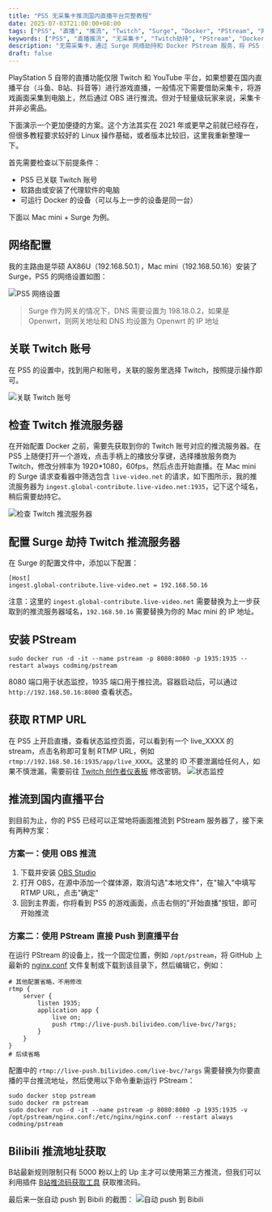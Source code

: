 ```yaml
---
title: "PS5 无采集卡推流国内直播平台完整教程"
date: 2025-07-03T21:00:00+08:00
tags: ["PS5", "直播", "推流", "Twitch", "Surge", "Docker", "PStream", "网络劫持"]
keywords: ["PS5", "直播推流", "无采集卡", "Twitch劫持", "PStream", "Docker", "Surge", "网络代理", "RTMP", "nginx", "B站直播", "斗鱼直播", "OBS", "轻量级直播方案"]
description: "无需采集卡，通过 Surge 网络劫持和 Docker PStream 服务，将 PS5 的 Twitch 推流重定向到国内直播平台（B站、斗鱼等）的完整技术教程，适合轻量级游戏直播需求。"
draft: false
---
```


PlayStation 5 自带的直播功能仅限 Twitch 和 YouTube 平台，如果想要在国内直播平台（斗鱼、B站、抖音等）进行游戏直播，一般情况下需要借助采集卡，将游戏画面采集到电脑上，然后通过 OBS 进行推流。但对于轻量级玩家来说，采集卡并非必需品。

下面演示一个更加便捷的方案。这个方法其实在 2021 年或更早之前就已经存在，但很多教程要求较好的 Linux 操作基础，或者版本比较旧，这里我重新整理一下。

首先需要检查以下前提条件：
- PS5 已关联 Twitch 账号
- 软路由或安装了代理软件的电脑
- 可运行 Docker 的设备（可以与上一步的设备是同一台）

下面以 Mac mini + Surge 为例。

## 网络配置
我的主路由是华硕 AX86U（192.168.50.1），Mac mini（192.168.50.16）安装了 Surge，PS5 的网络设置如图：

![PS5 网络设置](https://static.codming.com/img/20250703174656280.png)
> Surge 作为网关的情况下，DNS 需要设置为 198.18.0.2，如果是 Openwrt，则网关地址和 DNS 均设置为 Openwrt 的 IP 地址

## 关联 Twitch 账号
在 PS5 的设置中，找到用户和账号，关联的服务里选择 Twitch，按照提示操作即可。

![关联 Twitch 账号](https://static.codming.com/img/20250703174923506.png)

## 检查 Twitch 推流服务器
在开始配置 Docker 之前，需要先获取到你的 Twitch 账号对应的推流服务器。在 PS5 上随便打开一个游戏，点击手柄上的播放分享键，选择播放服务商为 Twitch，修改分辨率为 1920*1080，60fps，然后点击开始直播。在 Mac mini 的 Surge 请求查看器中筛选包含 `live-video.net` 的请求，如下图所示，我的推流服务器为 `ingest.global-contribute.live-video.net:1935`，记下这个域名，稍后需要劫持它。

![检查 Twitch 推流服务器](https://static.codming.com/img/20250703175624733.png)

## 配置 Surge 劫持 Twitch 推流服务器
在 Surge 的配置文件中，添加以下配置：
```
[Host]
ingest.global-contribute.live-video.net = 192.168.50.16
```
注意：这里的 `ingest.global-contribute.live-video.net` 需要替换为上一步获取到的推流服务器域名，`192.168.50.16` 需要替换为你的 Mac mini 的 IP 地址。

## 安装 PStream
```shell
sudo docker run -d -it --name pstream -p 8080:8080 -p 1935:1935 --restart always codming/pstream
```

8080 端口用于状态监控，1935 端口用于推拉流。容器启动后，可以通过 `http://192.168.50.16:8080` 查看状态。

## 获取 RTMP URL
在 PS5 上开启直播，查看状态监控页面，可以看到有一个 live_XXXX 的 stream，点击名称即可复制 RTMP URL，例如 `rtmp://192.168.50.16:1935/app/live_XXXX`。这里的 ID 不要泄漏给任何人，如果不慎泄漏，需要前往 [Twitch 创作者仪表板](https://dashboard.twitch.tv/settings/stream) 修改密钥。
![状态监控](https://static.codming.com/img/20250703204913068.png)

## 推流到国内直播平台
到目前为止，你的 PS5 已经可以正常地将画面推流到 PStream 服务器了，接下来有两种方案：

### 方案一：使用 OBS 推流
1. 下载并安装 [OBS Studio](https://obsproject.com/download)
2. 打开 OBS，在源中添加一个媒体源，取消勾选"本地文件"，在"输入"中填写 RTMP URL，点击"确定"
3. 回到主界面，你将看到 PS5 的游戏画面，点击右侧的"开始直播"按钮，即可开始推流

### 方案二：使用 PStream 直接 Push 到直播平台
在运行 PStream 的设备上，找一个固定位置，例如 `/opt/pstream`，将 GitHub 上最新的 [nginx.conf](https://github.com/Swilder-M/docker-images/blob/master/pstream/nginx.conf) 文件复制或下载到该目录下，然后编辑它，例如：
```nginx
# 其他配置省略，不用修改
rtmp {
    server {
        listen 1935;
        application app {
            live on;
            push rtmp://live-push.bilivideo.com/live-bvc/?args;
        }
    }
}
# 后续省略
```
配置中的 `rtmp://live-push.bilivideo.com/live-bvc/?args` 需要替换为你要直播的平台推流地址，然后使用以下命令重新运行 PStream：
```shell
sudo docker stop pstream
sudo docker rm pstream
sudo docker run -d -it --name pstream -p 8080:8080 -p 1935:1935 -v /opt/pstream/nginx.conf:/etc/nginx/nginx.conf --restart always codming/pstream
```

## Bilibili 推流地址获取
B站最新规则限制只有 5000 粉以上的 Up 主才可以使用第三方推流，但我们可以利用插件 [B站推流码获取工具](https://greasyfork.org/zh-CN/scripts/536798-b%E7%AB%99%E6%8E%A8%E6%B5%81%E7%A0%81%E8%8E%B7%E5%8F%96%E5%B7%A5%E5%85%B7) 获取推流码。

最后来一张自动 push 到 Bibili 的截图：
![自动 push 到 Bibili](https://static.codming.com/img/20250703221219057.png)
